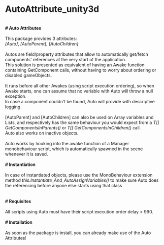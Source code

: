 # AutoAttribute_unity3d<br>
<br>
<strong># Auto Attributes<br></strong>
<br>
This package provides 3 attributes:<br>
<em>[Auto]</em>, <em>[AutoParent]</em>, <em>[AutoChildren]</em><br>
<br>
Autos are field/property attributes that allow to automatically get/fetch components' references at the very start of the application. <br>
This solution is presented as equivalent of having an Awake function containing GetComponent calls, without having to worry about ordering or disabled gameObjects.<br>
<br>
It runs before all other Awakes (using script execution ordering), so when Awake starts, one can assume that no variable with Auto will throw a null exception.<br>
In case a component couldn't be found, Auto will provide with descriptive logging.<br>
<br>
[AutoParent] and [AutoChildren] can also be used on Array variables and Lists, and respectively has the same behaviour you would expect from a <em>T[] GetComponentsInParents()</em> or <em>T[] GetComponentsInChildren()</em> call. 
  <br>
Auto also works on inactive objects.<br>
<br>
Auto works by hooking into the awake function of a Manager monobehaviour script, which is automatically spawned in the scene whenever it is saved.<br>
<br>
<strong># Instantiation<br></strong>
<br>
In case of instantiated objects, please use the MonoBehaviour extension method <em>this.Instantiate_And_AutoAssignVariables()</em> to make sure Auto does the referencing before anyone else starts using that class<br>
<br>
<br>
<strong># Requisites<br></strong>
<br>
All scripts using Auto must have their script execution order delay < 990.<br>
<br>
<strong># Installation<br></strong>
<br>
As soon as the package is install, you can already make use of the Auto Attributes!<br>